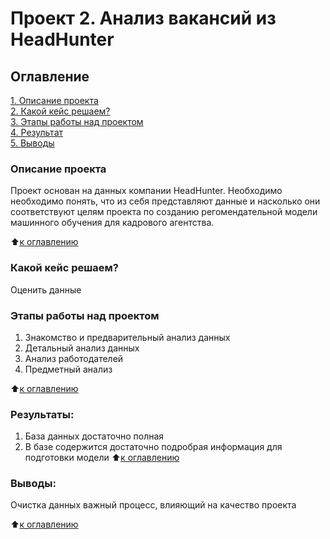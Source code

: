 # Проект 2. Анализ вакансий из HeadHunter

## Оглавление  
[1. Описание проекта](https://github.com/DariaGubskaya/SF_rep/blob/main/Project1/README.md#%D0%BE%D0%BF%D0%B8%D1%81%D0%B0%D0%BD%D0%B8%D0%B5-%D0%BF%D1%80%D0%BE%D0%B5%D0%BA%D1%82%D0%B0)  
[2. Какой кейс решаем?](https://github.com/DariaGubskaya/SF_rep/blob/main/Project1/README.md#%D0%BA%D0%B0%D0%BA%D0%BE%D0%B9-%D0%BA%D0%B5%D0%B9%D1%81-%D1%80%D0%B5%D1%88%D0%B0%D0%B5%D0%BC)    
[3. Этапы работы над проектом](https://github.com/DariaGubskaya/SF_rep/blob/main/Project1/README.md#%D1%8D%D1%82%D0%B0%D0%BF%D1%8B-%D1%80%D0%B0%D0%B1%D0%BE%D1%82%D1%8B-%D0%BD%D0%B0%D0%B4-%D0%BF%D1%80%D0%BE%D0%B5%D0%BA%D1%82%D0%BE%D0%BC)  
[4. Результат](https://github.com/DariaGubskaya/SF_rep/blob/main/Project1/README.md#%D1%80%D0%B5%D0%B7%D1%83%D0%BB%D1%8C%D1%82%D0%B0%D1%82%D1%8B)    
[5. Выводы](https://github.com/DariaGubskaya/SF_rep/blob/main/Project1/README.md#%D0%B2%D1%8B%D0%B2%D0%BE%D0%B4%D1%8B) 

### Описание проекта    
Проект основан на данных компании HeadHunter. Необходимо необходимо понять, что из себя представляют данные и насколько они соответствуют целям проекта по созданию регомендательной модели машинного обучения для кадрового агентства. 

:arrow_up:[к оглавлению](https://github.com/DariaGubskaya/SF_rep/blob/main/Project1/README.md#%D0%BE%D0%B3%D0%BB%D0%B0%D0%B2%D0%BB%D0%B5%D0%BD%D0%B8%D0%B5)


### Какой кейс решаем?    
Оценить данные


### Этапы работы над проектом  
1. Знакомство и предварительный анализ данных
2. Детальный анализ данных
3. Анализ работодателей
4. Предметный анализ

:arrow_up:[к оглавлению](https://github.com/DariaGubskaya/SF_rep/blob/main/Project1/README.md#%D0%BE%D0%B3%D0%BB%D0%B0%D0%B2%D0%BB%D0%B5%D0%BD%D0%B8%D0%B5)


### Результаты:  
1. База данных достаточно полная
2. В базе содержится достаточно подробрая информация для подготовки модели
:arrow_up:[к оглавлению](https://github.com/DariaGubskaya/SF_rep/blob/main/Project1/README.md#%D0%BE%D0%B3%D0%BB%D0%B0%D0%B2%D0%BB%D0%B5%D0%BD%D0%B8%D0%B5)


### Выводы:  
Очистка данных важный процесс, влияющий на качество проекта 

:arrow_up:[к оглавлению](https://github.com/DariaGubskaya/SF_rep/blob/main/Project1/README.md#%D0%BE%D0%B3%D0%BB%D0%B0%D0%B2%D0%BB%D0%B5%D0%BD%D0%B8%D0%B5)